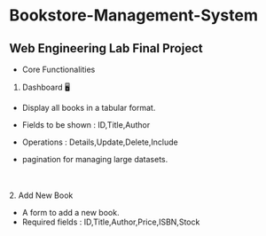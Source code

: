 # Bookstore-Management-System

## Web Engineering Lab Final Project


- Core Functionalities

1. Dashboard 🖥️
- Display all books in a tabular format.
- Fields to be shown : ID,Title,Author

- Operations : Details,Update,Delete,Include
- pagination
for managing large datasets.

<br></br>
 2. Add New Book
- A form to add a new book.
- Required fields : ID,Title,Author,Price,ISBN,Stock